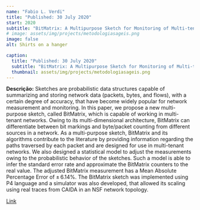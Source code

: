 ```yaml
---
name: "Fabio L. Verdi"
title: "Published: 30 July 2020"
start: 2020
subtitle: "BitMatrix: A Multipurpose Sketch for Monitoring of Multi-tenant Networks" 
# image: assets/img/projects/metodologiasageis.png
image: false
alt: Shirts on a hanger

caption:
  title: "Published: 30 July 2020"
  subtitle: "BitMatrix: A Multipurpose Sketch for Monitoring of Multi-tenant Networks" 
  thumbnail: assets/img/projects/metodologiasageis.png
---
```

<p class="text-justify my-2">
<strong>Descrição:</strong> Sketches are probabilistic data structures capable of summarizing and storing network data (packets, bytes, and flows), with a certain degree of accuracy, that have become widely popular for network measurement and monitoring. In this paper, we propose a new multi-purpose sketch, called BitMatrix, which is capable of working in multi-tenant networks. Owing to its multi-dimensional architecture, BitMatrix can differentiate between bit markings and byte/packet counting from different sources in a network. As a multi-purpose sketch, BitMatrix and its algorithms contribute to the literature by providing information regarding the paths traversed by each packet and are designed for use in multi-tenant networks. We also designed a statistical model to adjust the measurements owing to the probabilistic behavior of the sketches. Such a model is able to infer the standard error rate and approximate the BitMatrix counters to the real value. The adjusted BitMatrix measurement has a Mean Absolute Percentage Error of ± 6.14%. The BitMatrix sketch was implemented using P4 language and a simulator was also developed, that allowed its scaling using real traces from CAIDA in an NSF network topology.
</p>
<p class="text-justify">
<a target="_blank" href="https://link.springer.com/article/10.1007%2Fs10922-020-09556-7">Link</a>
</p>